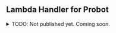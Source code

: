 ## Lambda Handler for Probot



<details>
<summary>TODO: Not published yet. Coming soon.</summary>

```shell
$ npm install @probot/serverless-lambda
```

```javascript
# handler.js
const serverless = require('@probot/serverless-lambda');
const plugin = require('./')
module.exports.probot = serverless(plugin)
```

</details>
